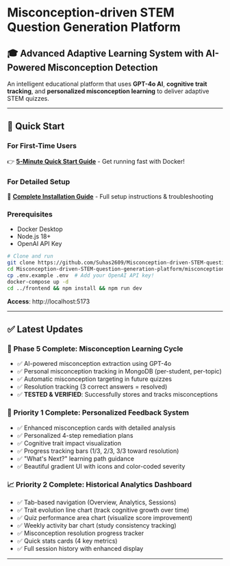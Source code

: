 # Misconception-driven STEM Question Generation Platform

## 🎓 Advanced Adaptive Learning System with AI-Powered Misconception Detection

An intelligent educational platform that uses **GPT-4o AI**, **cognitive trait tracking**, and **personalized misconception learning** to deliver adaptive STEM quizzes.

---

## 🚀 **Quick Start**

### For First-Time Users
👉 **[5-Minute Quick Start Guide](./QUICKSTART.md)** - Get running fast with Docker!

### For Detailed Setup
📖 **[Complete Installation Guide](./INSTALLATION.md)** - Full setup instructions & troubleshooting

### Prerequisites
- Docker Desktop
- Node.js 18+
- OpenAI API Key

```bash
# Clone and run
git clone https://github.com/Suhas2609/Misconception-driven-STEM-question-generation-platform.git
cd Misconception-driven-STEM-question-generation-platform/misconception_stem_rag
cp .env.example .env  # Add your OpenAI API key!
docker-compose up -d
cd ../frontend && npm install && npm run dev
```

**Access**: http://localhost:5173

---

## ✅ **Latest Updates**

### 🎉 **Phase 5 Complete: Misconception Learning Cycle**
- ✅ AI-powered misconception extraction using GPT-4o
- ✅ Personal misconception tracking in MongoDB (per-student, per-topic)
- ✅ Automatic misconception targeting in future quizzes
- ✅ Resolution tracking (3 correct answers = resolved)
- ✅ **TESTED & VERIFIED**: Successfully stores and tracks misconceptions

### 🎨 **Priority 1 Complete: Personalized Feedback System**
- ✅ Enhanced misconception cards with detailed analysis
- ✅ Personalized 4-step remediation plans
- ✅ Cognitive trait impact visualization
- ✅ Progress tracking bars (1/3, 2/3, 3/3 toward resolution)
- ✅ "What's Next?" learning path guidance
- ✅ Beautiful gradient UI with icons and color-coded severity

### 📈 **Priority 2 Complete: Historical Analytics Dashboard**
- ✅ Tab-based navigation (Overview, Analytics, Sessions)
- ✅ Trait evolution line chart (track cognitive growth over time)
- ✅ Quiz performance area chart (visualize score improvement)
- ✅ Weekly activity bar chart (study consistency tracking)
- ✅ Misconception resolution progress tracker
- ✅ Quick stats cards (4 key metrics)
- ✅ Full session history with enhanced display

---
